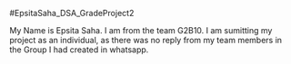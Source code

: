 #EpsitaSaha_DSA_GradeProject2

My Name is Epsita Saha.
I am from the team G2B10.
I am sumitting my project as an individual, as there was no reply from my team members in the Group I had created in whatsapp.
